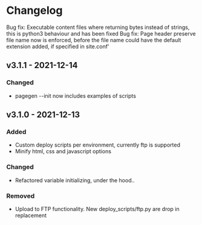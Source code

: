 # Changelog

<!--next-version-placeholder-->
Bug fix: Executable content files where returning bytes instead of strings, this is python3 behaviour and has been fixed
Bug fix: Page header preserve file name now is enforced, before the file name could have the default extension added, if specified in site.conf'


## v3.1.1 - 2021-12-14

### Changed

- pagegen --init now includes examples of scripts


## v3.1.0 - 2021-12-13

### Added

- Custom deploy scripts per environment, currently ftp is supported
- Minify html, css and javascript options

### Changed

- Refactored variable initializing, under the hood..

### Removed

- Upload to FTP functionality. New deploy_scripts/ftp.py are drop in replacement
